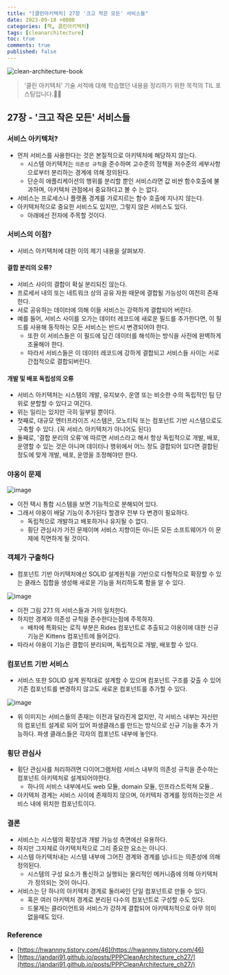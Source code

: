 ```yaml
---
title: "[클린아키텍처] 27장 '크고 작은 모든' 서비스들"
date: 2023-09-18 +0800
categories: [책, 클린아키텍처]
tags: [cleanarchitecture]
toc: true
comments: true
published: false
---
```


![clean-architecture-book](https://github.com/jeonyoungho/jeonyoungho.github.io/assets/44339530/5d90a988-4e1c-4f9c-b36b-28755aef9fff)

> '클린 아키텍처' 기술 서적에 대해 학습했던 내용을 정리하기 위한 목적의 TIL 포스팅입니다.🙆‍♂️

## 27장 - '크고 작은 모든' 서비스들

### 서비스 아키텍처?
- 먼저 서비스를 사용한다는 것은 본질적으로 아키텍처에 해당하지 않는다.
  - 시스템 아키텍처는 `의존성 규칙`을 준수하며 고수준의 정책을 저수준의 세부사항으로부터 분리하는 경계에 의해 정의된다.
  - 단순히 애플리케이션의 행위를 분리할 뿐인 서비스라면 값 비싼 함수호출에 불과하며, 아키텍처 관점에서 중요하다고 볼 수 는 없다.
- 서비스는 프로세스나 플랫폼 경계를 가로지르는 함수 호출에 지나지 않는다.
- 아키텍처적으로 중요한 서비스도 있지만, 그렇지 않은 서비스도 있다.
  - 아래에선 전자에 주목할 것이다.

### 서비스의 이점?
- 서비스 아키텍처에 대한 이의 제기 내용을 살펴보자.

#### 결합 분리의 오류?
- 서비스 사이의 결합이 확실 분리되진 않는다.
- 프로세서 내의 또는 네트워크 상의 공유 자원 때문에 결합될 가능성이 여전히 존재한다.
- 서로 공유하는 데이터에 의해 이들 서비스는 강력하게 결합되어 버린다.
- 예를 들어, 서비스 사이를 오가는 데이터 레코드에 새로운 필드를 추가한다면, 이 필드를 사용해 동작하는 모든 서비스는 반드시 변경되어야 한다.
  - 또한 이 서비스들은 이 필드에 담긴 데이터를 해석하는 방식을 사전에 완벽하게 조율해야 한다.
  - 따라서 서비스들은 이 데이터 레코드에 강하게 결합되고 서비스들 사이는 서로 간접적으로 결합되버린다.


#### 개발 및 배포 독립성의 오류
- 서비스 아키텍처는 시스템의 개발, 유지보수, 운영 또는 비슷한 수의 독립적인 팀 단위로 분할할 수 있다고 여긴다.
- 위는 일리는 있지만 극히 일부일 뿐이다.
- 첫째로, 대규모 엔터프라이즈 시스템은, 모노티틱 또는 컴포넌트 기반 시스템으로도 구축할 수 있다. (꼭 서비스 아키텍처가 아니어도 된다)
- 둘째로, '결합 분리의 오류'에 따르면 서비스라고 해서 항상 독립적으로 개발, 배포, 운영할 수 있는 것은 아니며 데이터나 행위에서 어느 정도 결합되어 있다면 결합된 정도에 맞게 개발, 배포, 운영을 조정해야만 한다.

### 야옹이 문제

![image](https://github.com/jeonyoungho/jeonyoungho.github.io/assets/44339530/e50615ac-605a-438b-bd3b-684f6fb341ee)

- 이전 택시 통합 시스템을 보면 기능적으로 분해되어 있다.
- 그래서 야옹이 배달 기능이 추가된다 할경우 전부 다 변경이 필요하다.
  - 독립적으로 개발하고 배포하거나 유지될 수 없다.
  - 횡단 관심사가 가진 문제이며 서비스 지향이든 아니든 모든 소프트웨어가 이 문제에 직면하게 될 것이다.

### 객체가 구출하다

- 컴포넌트 기반 아키텍처에선 SOLID 설계원칙을 기반으로 다형적으로 확장할 수 있는 클래스 집합을 생성해 새로운 기능을 처리하도록 함을 알 수 있다.

![image](https://github.com/jeonyoungho/jeonyoungho.github.io/assets/44339530/5426937a-2e27-49be-9335-f14e9ade2238)

- 이전 그림 27.1 의 서비스들과 거의 일치한다.
- 하지만 경계와 의존성 규칙을 준수한다는점에 주목하자.
  - 배차에 특화되는 로직 부분은 Rides 컴포넌트로 추출되고 야옹이에 대한 신규 기능은 Kittens 컴포넌트에 들어갔다.
- 따라서 야옹이 기능은 결합이 분리되며, 독립적으로 개발, 배포할 수 있다.

### 컴포넌트 기반 서비스
- 서비스 또한 SOLID 설계 원칙대로 설계할 수 있으며 컴포넌트 구조를 갖출 수 있어 기존 컴포넌트를 변경하지 않고도 새로운 컴포넌트를 추가할 수 있다.

![image](https://github.com/jeonyoungho/jeonyoungho.github.io/assets/44339530/7d6023fe-d192-4a97-8876-c8852f221c6e)

- 위 이미지는 서비스들의 존재는 이전과 달라진게 없지만, 각 서비스 내부는 자신만의 컴포넌트 설계로 되어 있어 파생클래스를 만드는 방식으로 신규 기능을 추가 가능하다. 파생 클래스들은 각자의 컴포넌트 내부에 놓인다.

### 횡단 관심사
- 횡단 관심사를 처리하려면 다이어그램처럼 서비스 내부의 의존성 규칙을 준수하는 컴포넌트 아키텍처로 설계되어야한다.
  - 하나의 서비스 내부에서도 web 모듈, domain 모듈, 인프라스트럭쳐 모듈..
- 아키텍처 경계는 서비스 사이에 존재하지 않으며, 아키텍처 경계를 정의하는것은 서비스 내에 위치한 컴포넌트이다.

### 결론
- 서비스는 시스템의 확장성과 개발 가능성 측면에선 유용하다.
- 하지만 그자체로 아키텍처적으로 그리 중요한 요소는 아니다.
- 시스템 아키텍처내는 시스템 내부에 그어진 경계와 경계를 넘나드는 의존성에 의해 정의된다.
  - 시스템의 구성 요소가 통신하고 실행되는 물리적인 메커니즘에 의해 아키텍처가 정의되는 것이 아니다.
- 서비스는 단 하나의 아키텍처 경계로 둘러싸인 단일 컴포넌트로 만들 수 있다.
  - 혹은 여러 아키텍처 경계로 분리된 다수의 컴포넌트로 구성할 수도 있다.
  - 드물게는 클라이언트와 서비스가 강하게 결합되어 아키텍처적으로 아무 의미 없을때도 있다.




### Reference
- [https://hwannny.tistory.com/46](https://hwannny.tistory.com/46)
- [https://jandari91.github.io/posts/PPPCleanArchitecture_ch27/](https://jandari91.github.io/posts/PPPCleanArchitecture_ch27/)